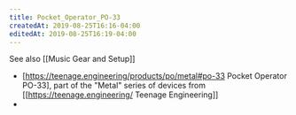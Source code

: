 ```yaml
---
title: Pocket_Operator_PO-33
createdAt: 2019-08-25T16:16-04:00
editedAt: 2019-08-25T16:19-04:00
---
```


See also [[Music Gear and Setup]]

* [https://teenage.engineering/products/po/metal#po-33 Pocket Operator PO-33], part of the "Metal" series of devices from [[https://teenage.engineering/ Teenage Engineering]]
* 

